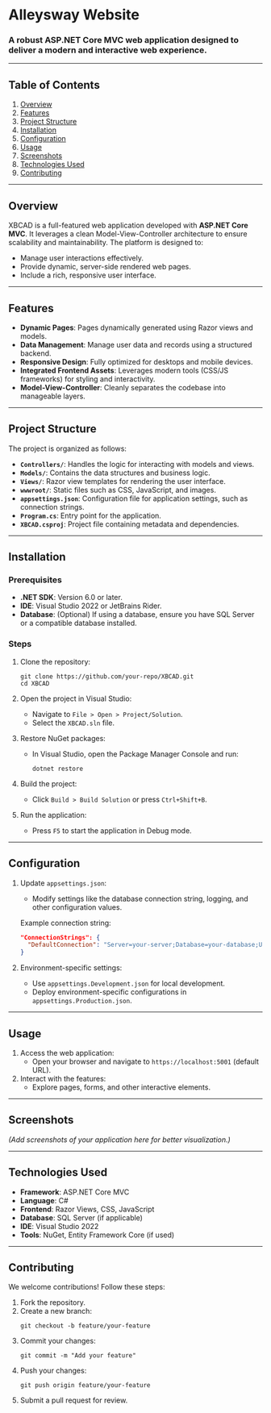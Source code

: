 # **Alleysway Website**

### A robust ASP.NET Core MVC web application designed to deliver a modern and interactive web experience.
 
---

## **Table of Contents**
1. [Overview](#overview)
2. [Features](#features)
3. [Project Structure](#project-structure)
4. [Installation](#installation)
5. [Configuration](#configuration) 
6. [Usage](#usage)
7. [Screenshots](#screenshots)
8. [Technologies Used](#technologies-used)
9. [Contributing](#contributing)

---

## **Overview**
XBCAD is a full-featured web application developed with **ASP.NET Core MVC**. It leverages a clean Model-View-Controller architecture to ensure scalability and maintainability. The platform is designed to:
- Manage user interactions effectively.
- Provide dynamic, server-side rendered web pages.
- Include a rich, responsive user interface.

---

## **Features**
- **Dynamic Pages**: Pages dynamically generated using Razor views and models.
- **Data Management**: Manage user data and records using a structured backend.
- **Responsive Design**: Fully optimized for desktops and mobile devices.
- **Integrated Frontend Assets**: Leverages modern tools (CSS/JS frameworks) for styling and interactivity.
- **Model-View-Controller**: Cleanly separates the codebase into manageable layers.

---

## **Project Structure**
The project is organized as follows:
- **`Controllers/`**: Handles the logic for interacting with models and views.
- **`Models/`**: Contains the data structures and business logic.
- **`Views/`**: Razor view templates for rendering the user interface.
- **`wwwroot/`**: Static files such as CSS, JavaScript, and images.
- **`appsettings.json`**: Configuration file for application settings, such as connection strings.
- **`Program.cs`**: Entry point for the application.
- **`XBCAD.csproj`**: Project file containing metadata and dependencies.

---

## **Installation**

### Prerequisites
- **.NET SDK**: Version 6.0 or later.
- **IDE**: Visual Studio 2022 or JetBrains Rider.
- **Database**: (Optional) If using a database, ensure you have SQL Server or a compatible database installed.

### Steps
1. Clone the repository:
   ```
   git clone https://github.com/your-repo/XBCAD.git
   cd XBCAD
   ```

2. Open the project in Visual Studio:
   - Navigate to `File > Open > Project/Solution`.
   - Select the `XBCAD.sln` file.

3. Restore NuGet packages:
   - In Visual Studio, open the Package Manager Console and run:
     ```
     dotnet restore
     ```

4. Build the project:
   - Click `Build > Build Solution` or press `Ctrl+Shift+B`.

5. Run the application:
   - Press `F5` to start the application in Debug mode.

---

## **Configuration**
1. Update `appsettings.json`:
   - Modify settings like the database connection string, logging, and other configuration values.

   Example connection string:
   ```json
   "ConnectionStrings": {
     "DefaultConnection": "Server=your-server;Database=your-database;User Id=your-username;Password=your-password;"
   }
   ```

2. Environment-specific settings:
   - Use `appsettings.Development.json` for local development.
   - Deploy environment-specific configurations in `appsettings.Production.json`.

---

## **Usage**
1. Access the web application:
   - Open your browser and navigate to `https://localhost:5001` (default URL).
2. Interact with the features:
   - Explore pages, forms, and other interactive elements.

---

## **Screenshots**
*(Add screenshots of your application here for better visualization.)*

---

## **Technologies Used**
- **Framework**: ASP.NET Core MVC
- **Language**: C#
- **Frontend**: Razor Views, CSS, JavaScript
- **Database**: SQL Server (if applicable)
- **IDE**: Visual Studio 2022
- **Tools**: NuGet, Entity Framework Core (if used)

---

## **Contributing**
We welcome contributions! Follow these steps:
1. Fork the repository.
2. Create a new branch:
   ```
   git checkout -b feature/your-feature
   ```
3. Commit your changes:
   ```
   git commit -m "Add your feature"
   ```
4. Push your changes:
   ```
   git push origin feature/your-feature
   ```
5. Submit a pull request for review.
